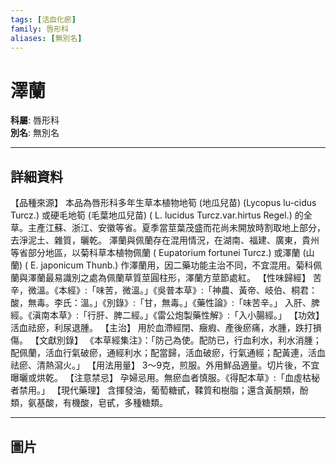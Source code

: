 ```yaml
---
tags: [活血化瘀]
family: 唇形科
aliases: [無別名]
---
```


# 澤蘭

**科屬**: 唇形科  
**別名**: 無別名  

---

## 詳細資料
【品種來源】
本品為唇形科多年生草本植物地筍 (地瓜兒苗) (Lycopus lu-cidus Turcz.) 或硬毛地筍 (毛葉地瓜兒苗) (
L. lucidus
Turcz.var.hirtus Regel.) 的全草。主產江蘇、浙江、安徽等省。夏季當莖葉茂盛而花尚未開放時割取地上部分，去淨泥土、雜質，曬乾。
澤蘭與佩蘭存在混用情況，在湖南、福建、廣東，貴州等省部分地區，以菊科草本植物佩蘭 (
Eupatorium fortunei
Turcz.) 或澤蘭 (山蘭) (
E. japonicum
Thunb.) 作澤蘭用，因二藥功能主治不同，不宜混用。菊科佩蘭與澤蘭最易識別之處為佩蘭草質莖圓柱形，澤蘭方莖節處紅。
【性味歸經】
苦辛，微溫。《本經》:「味苦，微溫。」《吳普本草》:「神農、黃帝、岐伯、桐君：酸，無毒。李氏：溫。」《別錄》:「甘，無毒。」《藥性論》:「味苦辛。」
入肝、脾經。《滇南本草》:「行肝、脾二經。」《雷公炮製藥性解》:「入小腸經。」
【功效】
活血祛瘀，利尿退腫。
【主治】
用於血滯經閉、癥瘕、產後瘀痛，水腫，跌打損傷。
【文獻別錄】
《本草經集注》：「防己為使。配防已，行血利水，利水消腫；配佩蘭，活血行氣破瘀，通經利水；配當歸，活血破瘀，行氣通經；配黃連，活血祛瘀、清熱瀉火。」
【用法用量】
3～9克，煎服。外用鮮品適量。切片後，不宜曝曬或烘乾。
【注意禁忌】
孕婦忌用。無瘀血者慎服。《得配本草》:「血虛枯秘者禁用。」
【現代藥理】
含揮發油，葡萄糖甙，鞣質和樹脂；還含黃酮類，酚類，氨基酸，有機酸，皂甙，多種糖類。

---

## 圖片
